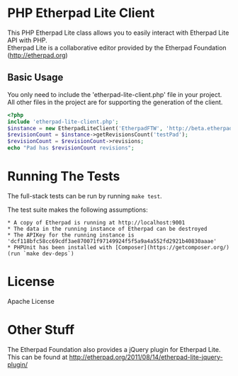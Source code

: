 # PHP Etherpad Lite Client
This PHP Etherpad Lite class allows you to easily interact with Etherpad Lite API with PHP.  
Etherpad Lite is a collaborative editor provided by the Etherpad Foundation (http://etherpad.org)

## Basic Usage

You only need to include the 'etherpad-lite-client.php' file in your project. All other files
in the project are for supporting the generation of the client.

```php
<?php
include 'etherpad-lite-client.php';
$instance = new EtherpadLiteClient('EtherpadFTW', 'http://beta.etherpad.org/api');
$revisionCount = $instance->getRevisionsCount('testPad');
$revisionCount = $revisionCount->revisions;
echo "Pad has $revisionCount revisions";
```

# Running The Tests
The full-stack tests can be run by running `make test`.
 
The test suite makes the following assumptions:

    * A copy of Etherpad is running at http://localhost:9001
    * The data in the running instance of Etherpad can be destroyed
    * The APIKey for the running instance is 'dcf118bfc58cc69cdf3ae870071f97149924f5f5a9a4a552fd2921b40830aaae'
    * PHPUnit has been installed with [Composer](https://getcomposer.org/) (run `make dev-deps`)

# License

Apache License

# Other Stuff

The Etherpad Foundation also provides a jQuery plugin for Etherpad Lite.  
This can be found at http://etherpad.org/2011/08/14/etherpad-lite-jquery-plugin/
